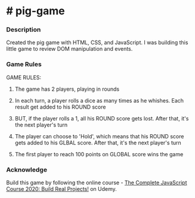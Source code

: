 # # pig-game

### Description

Created the pig game with HTML, CSS, and JavaScript. I was building this little game to review DOM manipulation and events.

### Game Rules

GAME RULES:

1. The game has 2 players, playing in rounds

2. In each turn, a player rolls a dice as many times as he whishes. Each result get added to his ROUND score

3. BUT, if the player rolls a 1, all his ROUND score gets lost. After that, it's the next player's turn

4. The player can choose to 'Hold', which means that his ROUND score gets added to his GLBAL score. After that, it's the next player's turn

5. The first player to reach 100 points on GLOBAL score wins the game

### Acknowledge 

Build this game by following the online course - [The Complete JavaScript Course 2020: Build Real Projects!](https://www.udemy.com/course/the-complete-javascript-course/) on Udemy.